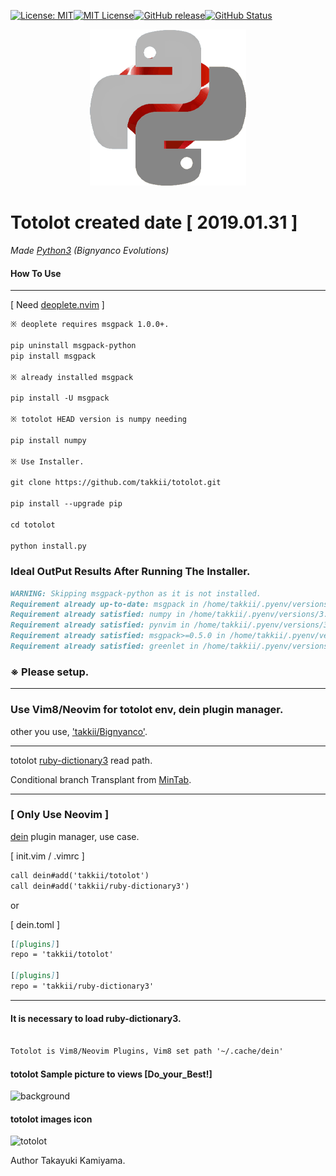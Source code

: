 [![License: MIT](https://img.shields.io/badge/License-MIT-yellow.svg)](https://opensource.org/licenses/MIT)[![MIT License](http://img.shields.io/badge/license-MIT-blue.svg?style=flat)](LICENSE)[![GitHub release](https://img.shields.io/github/release/takkii/totolot.svg?style=flat)](GitHub)[![GitHub Status](https://img.shields.io/github/last-commit/takkii/totolot.svg?style=flat)](GitHub)

<div align="center"><img src="https://github.com/takkii/Bignyanco/blob/master/images/python_ruby.gif" alt="Python¤ÈRuby" title="logo"></div>

# Totolot created date [ 2019.01.31 ]

*Made [Python3](https://www.python.org/) (Bignyanco Evolutions)*

#### How To Use

--------------------------------------------------------------------

[ Need [deoplete.nvim](https://github.com/Shougo/deoplete.nvim) ]

```markdown
※ deoplete requires msgpack 1.0.0+.

pip uninstall msgpack-python
pip install msgpack

※ already installed msgpack

pip install -U msgpack

※ totolot HEAD version is numpy needing

pip install numpy

※ Use Installer.

git clone https://github.com/takkii/totolot.git

pip install --upgrade pip

cd totolot

python install.py
```

### Ideal OutPut Results After Running The Installer.

```markdown
WARNING: Skipping msgpack-python as it is not installed.
Requirement already up-to-date: msgpack in /home/takkii/.pyenv/versions/3.7.6/lib/python3.7/site-packages (1.0.0)
Requirement already satisfied: numpy in /home/takkii/.pyenv/versions/3.7.6/lib/python3.7/site-packages (1.18.1)
Requirement already satisfied: pynvim in /home/takkii/.pyenv/versions/3.7.6/lib/python3.7/site-packages (0.4.1)
Requirement already satisfied: msgpack>=0.5.0 in /home/takkii/.pyenv/versions/3.7.6/lib/python3.7/site-packages (from pynvim) (1.0.0)
Requirement already satisfied: greenlet in /home/takkii/.pyenv/versions/3.7.6/lib/python3.7/site-packages (from pynvim) (0.4.15)
```

### ※ Please setup.

--------------------------------------------------------------------

### Use Vim8/Neovim for totolot env, dein plugin manager.

other you use, ['takkii/Bignyanco'](https://github.com/takkii/Bignyanco).

--------------------------------------------------------------------

totolot [ruby-dictionary3](https://github.com/takkii/ruby-dictionary3) read path.

Conditional branch Transplant from [MinTab](https://github.com/takkii/MinTab).

--------------------------------------------------------------------

### [ Only Use Neovim ]

[dein](https://github.com/Shougo/dein.vim) plugin manager,
use case.

[ init.vim / .vimrc ]

```markdown
call dein#add('takkii/totolot')
call dein#add('takkii/ruby-dictionary3')
```

or

[ dein.toml ]

```markdown
[[plugins]]
repo = 'takkii/totolot'

[[plugins]]
repo = 'takkii/ruby-dictionary3'
```

--------------------------------------------------------------------

#### It is necessary to load ruby-dictionary3.

```markdown

Totolot is Vim8/Neovim Plugins, Vim8 set path '~/.cache/dein'

```

#### totolot Sample picture to views [Do_your_Best!]

![background](https://github.com/takkii/totolot/blob/master/images/background.gif)

#### totolot images icon

![totolot](https://github.com/takkii/totolot/blob/master/images/totolot.gif)

Author Takayuki Kamiyama.
